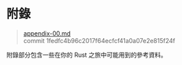 # 附錄

> [appendix-00.md](https://github.com/rust-lang/book/blob/master/src/appendix-00.md)
> <br>
> commit 1fedfc4b96c2017f64ecfcf41a0a07e2e815f24f

附錄部分包含一些在你的 Rust 之旅中可能用到的參考資料。
